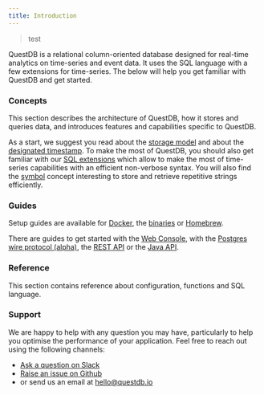 ```yaml
---
title: Introduction
---
```


> test

QuestDB is a relational column-oriented database designed for real-time
analytics on time-series and event data. It uses the SQL language with a few
extensions for time-series. The below will help you get familiar with QuestDB
and get started.

### Concepts

This section describes the architecture of QuestDB, how it stores and queries
data, and introduces features and capabilities specific to QuestDB.

As a start, we suggest you read about the [storage model](concept/storage-model.md) and
about the [designated timestamp](concept/designated-timestamp.md). To make the most of
QuestDB, you should also get familiar with our [SQL extensions](concept/sql-extensions.md)
which allow to make the most of time-series capabilities with an efficient
non-verbose syntax. You will also find the [symbol](concept/symbol.md) concept
interesting to store and retrieve repetitive strings efficiently.

### Guides

Setup guides are available for [Docker](guide/docker.md), the
[binaries](guide/binaries.md) or [Homebrew](guide/homebrew.md).

There are guides to get started with the [Web Console](guide/web-console.md), with
the [Postgres wire protocol (alpha)](guide/postgres-wire.md), the
[REST API](guide/rest.md) or the [Java API](api/java.md).

### Reference

This section contains reference about configuration, functions and SQL
language.

### Support

We are happy to help with any question you may have, particularly to help you
optimise the performance of your application. Feel free to reach out using the
following channels:

- [Ask a question on Slack](https://join.slack.com/t/questdb/shared_invite/enQtNzk4Nzg4Mjc2MTE2LTEzZThjMzliMjUzMTBmYzVjYWNmM2UyNWJmNDdkMDYyZmE0ZDliZTQxN2EzNzk5MDE3Zjc1ZmJiZmFiZTIwMGY>)
- [Raise an issue on Github](https://github.com/questdb/questdb/issues)
- or send us an email at [hello@questdb.io](mailto:hello@questdb.io)
